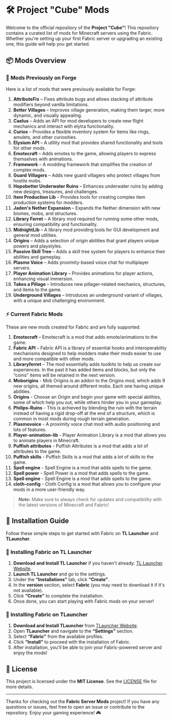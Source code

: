 # 🛠️ Project "Cube" Mods

Welcome to the official repository of the **Project "Cube"**! This repository contains a curated list of mods for Minecraft servers using the Fabric. Whether you're setting up your first Fabric server or upgrading an existing one, this guide will help you get started.

## 📦 Mods Overview

### 🔄 **Mods Previously on Forge**

Here is a list of mods that were previously available for Forge:

1. **AttributeFix** – Fixes attribute bugs and allows stacking of attribute modifiers beyond vanilla limitations.
2. **Better Villages** – Improves village generation, making them larger, more dynamic, and visually appealing.
3. **Caelus** – Adds an API for mod developers to create new flight mechanics and interact with elytra functionality.
4. **Curios** – Provides a flexible inventory system for items like rings, amulets, and other curiosities.
5. **Elysium API** – A utility mod that provides shared functionality and tools for other mods.
6. **Emotecraft** – Adds emotes to the game, allowing players to express themselves with animations.
7. **Framework** – A modding framework that simplifies the creation of complex mods.
8. **Guard Villagers** – Adds new guard villagers who protect villages from hostile mobs.
9. **Hopobetter Underwater Ruins** – Enhances underwater ruins by adding new designs, treasures, and challenges.
10. **Item Production Lib** – Provides tools for creating complex item production systems for modders.
11. **Jaden's Nether Expansion** – Expands the Nether dimension with new biomes, mobs, and structures.
12. **Library Ferret** – A library mod required for running some other mods, ensuring compatibility and functionality.
13. **MidnightLib** – A library mod providing tools for GUI development and general mod utilities.
14. **Origins** – Adds a selection of origin abilities that grant players unique powers and playstyles.
15. **Passive Skill Tree** – Adds a skill tree system for players to enhance their abilities and gameplay.
16. **Plasmo Voice** – Adds proximity-based voice chat for multiplayer servers.
17. **Player Animation Library** – Provides animations for player actions, enhancing visual immersion.
18. **Takes a Pillage** – Introduces new pillager-related mechanics, structures, and items to the game.
19. **Underground Villages** – Introduces an underground variant of villages, with a unique and challenging environment.

### ⚡ **Current Fabric Mods**

These are new mods created for Fabric and are fully supported:

1. **Emotecraft** – Emotecraft is a mod that adds emote/animations to the game.
2. **Fabric API** – Fabric API is a library of essential hooks and interoperability mechanisms designed to help modders make their mods easier to use and more compatible with other mods.
3. **Libraryferret** – The mod essentially adds toolkits to help us create our experiences. In the past it has added items and blocks, but only the “coins” items will be retained in the next version.
4. **Moborigins** - Mob Origins is an addon to the Origins mod, which adds 9 new origins, all themed around different mobs. Each one having unique abilities.
5. **Origins** - Choose an Origin and begin your game with special abilities, some of which help you out, while others hinder you in your gameplay.
6. **Philips-Ruins** - This is achieved by blending the ruin with the terrain instead of having a rigid drop-off at the end of a structure, which is common in most mods during rough terrain generation.
7. **Plasmovoice** - A proximity voice chat mod with audio positioning and lots of features.
8. **Player-animation-lib** - Player Animation Library is a mod that allows you to animate players in Minecraft.
9. **Puffish attributes** - Puffish Attributes is a mod that adds a lot of attributes to the game.
10. **Puffish skills** - Puffish Skills is a mod that adds a lot of skills to the game.
11. **Spell engine** - Spell Engine is a mod that adds spells to the game.
12. **Spell power** - Spell Power is a mod that adds spells to the game.
13. **Spell engine** - Spell Engine is a mod that adds spells to the game.
14. **cloth-config** - Cloth Config is a mod that allows you to configure your mods in a more user-friendly way.

> **Note:** Make sure to always check for updates and compatibility with the latest versions of Minecraft and Fabric!

## 🔧 Installation Guide

Follow these simple steps to get started with Fabric on **TL Launcher** and **TLauncher**.

### 📝 **Installing Fabric on TL Launcher**

1. **Download and Install TL Launcher** if you haven't already: [TL Launcher Website](https://tlauncher.org).
2. **Launch TL Launcher** and go to the settings.
3. Under the **“Installations”** tab, click **“Create”**.
4. In the **version** section, select **Fabric** (you may need to download it if it's not available).
5. Click **“Create”** to complete the installation.
6. Once done, you can start playing with Fabric mods on your server!

### 📝 **Installing Fabric on TLauncher**

1. **Download and Install TLauncher** from [TLauncher Website](https://tlauncher.org).
2. Open **TLauncher** and navigate to the **“Settings”** section.
3. Select **“Fabric”** from the available profiles.
4. Click **“Install”** to proceed with the installation of Fabric.
5. After installation, you'll be able to join your Fabric-powered server and enjoy the mods!

## 📜 License

This project is licensed under the **MIT License**. See the [LICENSE](LICENSE) file for more details.

---

Thanks for checking out the **Fabric Server Mods** project! If you have any questions or issues, feel free to open an issue or contribute to the repository. Enjoy your gaming experience! 🎮
